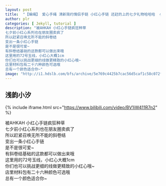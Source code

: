 ```yaml
---
layout: post
title:  "【编绳】 爱心手绳 清新简约情侣手链 小红心手链 还赶的上的七夕礼物哈哈哈  小心心送给你们 可做情侣手链也可做闺蜜手链哦~"
author: plr
categories: [ Jekyll, tutorial ]
description: "被AHKAH 小红心手链疯狂种草
七夕前小红心系列也在朋友圈卖疯了
所以赶紧召唤无所不能的斜卷结
变出一条小红心手链
是不是很可爱~
有斜卷结基础的这款都可以做出来哦
这里用的72号玉线，小红心大概1cm
你们也可以挑战更细的线做更精致的小红心哦~
店里材料包有二十六种颜色可选哦
总有一个颜色适合你~"
image: "http://i1.hdslb.com/bfs/archive/5e769c4425b7cac56d5caf1c58c072f9c6a279e3.jpg"
---
```

## 浅韵小汐

{% include iframe.html src="https://www.bilibili.com/video/BV1iW411R7n2" %}

被AHKAH 小红心手链疯狂种草<br>七夕前小红心系列也在朋友圈卖疯了<br>所以赶紧召唤无所不能的斜卷结<br>变出一条小红心手链<br>是不是很可爱~<br>有斜卷结基础的这款都可以做出来哦<br>这里用的72号玉线，小红心大概1cm<br>你们也可以挑战更细的线做更精致的小红心哦~<br>店里材料包有二十六种颜色可选哦<br>总有一个颜色适合你~

